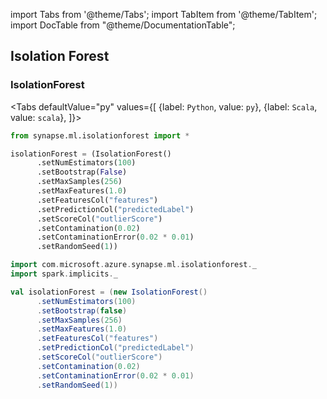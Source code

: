 import Tabs from '@theme/Tabs';
import TabItem from '@theme/TabItem';
import DocTable from "@theme/DocumentationTable";

<!-- 
```python
import pyspark
import os
import json
from IPython.display import display

spark = (pyspark.sql.SparkSession.builder.appName("MyApp")
        .config("spark.jars.packages", "com.microsoft.azure:synapseml:0.9.2")
        .config("spark.jars.repositories", "https://mmlspark.azureedge.net/maven")
        .getOrCreate())

def getSecret(secretName):
        get_secret_cmd = 'az keyvault secret show --vault-name mmlspark-build-keys --name {}'.format(secretName)
        value = json.loads(os.popen(get_secret_cmd).read())["value"]
        return value

import synapse.ml
```
-->

## Isolation Forest

### IsolationForest

<Tabs
defaultValue="py"
values={[
{label: `Python`, value: `py`},
{label: `Scala`, value: `scala`},
]}>
<TabItem value="py">

<!--pytest-codeblocks:cont-->

```python
from synapse.ml.isolationforest import *

isolationForest = (IsolationForest()
      .setNumEstimators(100)
      .setBootstrap(False)
      .setMaxSamples(256)
      .setMaxFeatures(1.0)
      .setFeaturesCol("features")
      .setPredictionCol("predictedLabel")
      .setScoreCol("outlierScore")
      .setContamination(0.02)
      .setContaminationError(0.02 * 0.01)
      .setRandomSeed(1))
```

</TabItem>
<TabItem value="scala">

```scala
import com.microsoft.azure.synapse.ml.isolationforest._
import spark.implicits._

val isolationForest = (new IsolationForest()
      .setNumEstimators(100)
      .setBootstrap(false)
      .setMaxSamples(256)
      .setMaxFeatures(1.0)
      .setFeaturesCol("features")
      .setPredictionCol("predictedLabel")
      .setScoreCol("outlierScore")
      .setContamination(0.02)
      .setContaminationError(0.02 * 0.01)
      .setRandomSeed(1))
```

</TabItem>
</Tabs>

<DocTable className="CleanMissingData"
py="synapse.ml.isolationforest.html#module-synapse.ml.isolationforest.IsolationForest"
scala="com/microsoft/azure/synapse/ml/isolationforest/IsolationForest.html"
sourceLink="https://github.com/microsoft/SynapseML/blob/master/core/src/main/scala/com/microsoft/azure/synapse/ml/isolationforest/IsolationForest.scala" />



